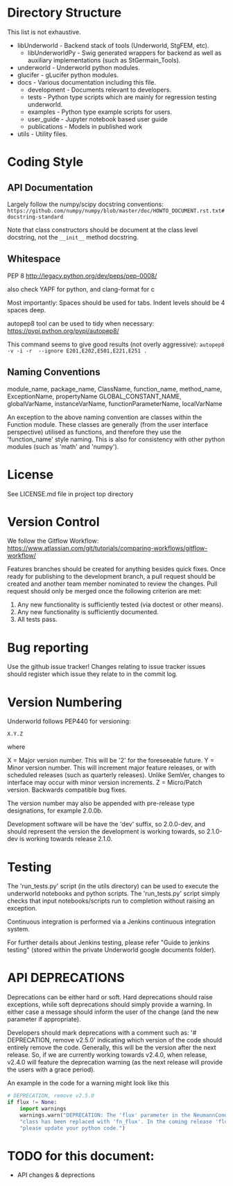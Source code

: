 Directory Structure
==============

This list is not exhaustive.

   * libUnderworld              - Backend stack of tools (Underworld, StgFEM, etc).
      * libUnderworldPy       - Swig generated wrappers for backend as well as auxiliary implementations (such as StGermain_Tools).
   * underworld                  - Underworld python modules.
   * glucifer                        - gLucifer python modules.
   * docs                            - Various documentation including this file.
     * development             - Documents relevant to developers.
     * tests                          - Python type scripts which are mainly for regression testing underworld.
     * examples                  - Python type example scripts for users.
     * user_guide                - Jupyter notebook based user guide
     * publications              - Models in published work
   * utils                             - Utility files.
  


Coding Style
============

API Documentation
-----------------
Largely follow the numpy/scipy docstring conventions:
`https://github.com/numpy/numpy/blob/master/doc/HOWTO_DOCUMENT.rst.txt#docstring-standard`

Note that class constructors should be document at the class level docstring,
not the `__init__` method docstring.


Whitespace
----------
PEP 8
http://legacy.python.org/dev/peps/pep-0008/

also check YAPF for python, and clang-format for c

Most importantly:
Spaces should be used for tabs.
Indent levels should be 4 spaces deep.

autopep8 tool can be used to tidy when necessary:
https://pypi.python.org/pypi/autopep8/

This command seems to give good results (not overly aggressive):
`autopep8 -v -i -r  --ignore E201,E202,E501,E221,E251 .`


Naming Conventions
-----------------
module_name, package_name, ClassName, function_name, method_name, ExceptionName, propertyName
GLOBAL_CONSTANT_NAME, globalVarName, instanceVarName, functionParameterName, localVarName

An exception to the above naming convention are classes within the Function module. These
classes are generally (from the user interface perspective) utilised as functions, and
therefore they use the 'function_name' style naming. This is also for consistency with
other python modules (such as 'math' and 'numpy').


License
=======
See LICENSE.md file in project top directory


Version Control
===============

We follow the Gitflow Workflow:
https://www.atlassian.com/git/tutorials/comparing-workflows/gitflow-workflow/

Features branches should be created for anything besides quick fixes. Once ready for
publishing to the development branch, a pull request should be created and another
team member nominated to review the changes. Pull request should only be merged
once the following criterion are met:
   1. Any new functionality is sufficiently tested (via doctest or other means).
   2. Any new functionality is sufficiently documented.
   3. All tests pass.
   

Bug reporting
=============

Use the github issue tracker! Changes relating to issue tracker issues should register
which issue they relate to in the commit log.

Version Numbering
=================
Underworld follows PEP440 for versioning:

`X.Y.Z`

where

X = Major version number. This will be '2' for the foreseeable future.
Y = Minor version number. This will increment major feature releases, or with scheduled
    releases (such as quarterly releases).  Unlike SemVer, changes to interface
    may occur with minor version increments.
Z = Micro/Patch version. Backwards compatible bug fixes.

The version number may also be appended with pre-release type designations, for
example 2.0.0b.

Development software will be have the 'dev' suffix, so 2.0.0-dev, and should 
represent the version the development is working towards, so 2.1.0-dev is working
towards release 2.1.0. 

Testing
=======

The 'run_tests.py' script (in the utils directory) can be used to execute the 
underworld notebooks and python scripts. The 'run_tests.py' script simply checks 
that input notebooks/scripts run to completion without raising an exception. 

Continuous integration is performed via a Jenkins continuous integration system.

For further details about Jenkins testing, please refer "Guide to jenkins 
testing" (stored within the private Underworld google documents folder).


API DEPRECATIONS
================

Deprecations can be either hard or soft. Hard deprecations should raise exceptions, 
while soft deprecations should simply provide a warning. In either case a message should inform
the user of the change (and the new parameter if appropriate).  

Developers should mark deprecations with a comment such as:
'# DEPRECATION, remove v2.5.0'
indicating which version of the code should entirely remove the code. Generally,
this will be the version after the next release. So, if we are currently working
towards v2.4.0, when release, v2.4.0 will feature the deprecation warning
(as the next release will provide the users with a grace period).  

An example in the code for a warning might look like this

```python
# DEPRECATION, remove v2.5.0
if flux != None:
    import warnings
    warnings.warn("DEPRECATION: The 'flux' parameter in the NeumannCondition " +
    "class has been replaced with 'fn_flux'. In the coming release 'flux' will be deprecated "+
    "please update your python code.")
```




TODO for this document:
======================
* API changes  & deprections
